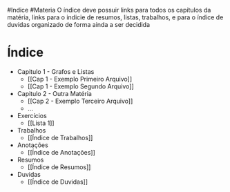 #Indice #Materia 
O índice deve possuir links para todos os capítulos da matéria, links para o indicie de resumos, listas, trabalhos, e para o índice de duvidas organizado de forma ainda a ser decidida


# Índice
- Capitulo 1 - Grafos e Listas
	- [[Cap 1 - Exemplo Primeiro Arquivo]]
	- [[Cap 1 - Exemplo Segundo Arquivo]]
- Capitulo 2 - Outra Matéria
	- [[Cap 2 - Exemplo Terceiro Arquivo]]
	- ...
- Exercícios
	- [[Lista 1]]
- Trabalhos
	- [[Índice de Trabalhos]]
- Anotações
	- [[Índice de Anotações]]
- Resumos
	- [[Índice de Resumos]]
- Duvidas
	- [[Índice de Duvidas]]
